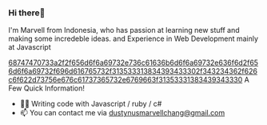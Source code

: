 ### Hi there👋

I'm Marvell from Indonesia, who has passion at learning new stuff and making some incredeble ideas. and Experience in Web Development mainly at Javascript 

[68747470733a2f2f656d6f6a69732e736c61636b6d6f6a69732e636f6d2f656d6f6a69732f696d616765732f313533313834393433302f343234362f626c6f622d73756e676c61737365732e6769663f31353331383439343330](https://user-images.githubusercontent.com/98151725/177022418-f5fae1e9-225f-4efe-9d56-be8e78ae431d.gif) A Few Quick Information!
- 🧑‍💻 Writing code with Javascript / ruby / c#
- 📫 You can contact me via dustynusmarvellchang@gmail.com

